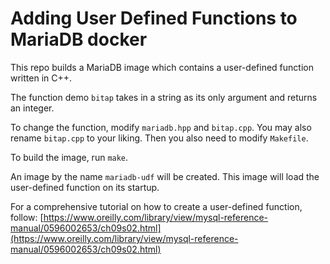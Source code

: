 # Adding User Defined Functions to MariaDB docker

This repo builds a MariaDB image which contains a user-defined function written in C++.

The function demo `bitap` takes in a string as its only argument and returns an integer.

To change the function, modify `mariadb.hpp` and `bitap.cpp`.
You may also rename `bitap.cpp` to your liking. Then you also need to modify `Makefile`.

To build the image, run `make`.

An image by the name `mariadb-udf` will be created.
This image will load the user-defined function on its startup.

For a comprehensive tutorial on how to create a user-defined function, follow:
[https://www.oreilly.com/library/view/mysql-reference-manual/0596002653/ch09s02.html](https://www.oreilly.com/library/view/mysql-reference-manual/0596002653/ch09s02.html)